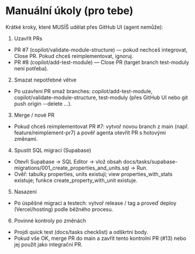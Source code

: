 # Manuální úkoly (pro tebe)

Krátké kroky, které MUSÍŠ udělat přes GitHub UI (agent nemůže):

1) Uzavřít PRs
- PR #7 (copilot/validate-module-structure) — pokud nechceš integrovat, Close PR. Pokud chceš reimplementovat, ignoruj.
- PR #8 (copilot/add-test-module) — Close PR (target branch test-moduly není potřeba).

2) Smazat nepotřebné větve
- Po uzavření PR smaž branches: copilot/add-test-module, copilot/validate-module-structure, test-moduly (přes GitHub UI nebo git push origin --delete ...).

3) Merge / nové PR
- Pokud chceš reimplementovat PR #7: vytvoř novou branch z main (např. feature/reimplement-pr7) a pověř agenta otevřít PR s hotovými změnami.

4) Spustit SQL migraci (Supabase)
- Otevři Supabase → SQL Editor → vlož obsah docs/tasks/supabase-migrations/001_create_properties_and_units.sql → Run.
- Ověř: tabulky properties, units existují; view properties_with_stats existuje; funkce create_property_with_unit existuje.

5) Nasazení
- Po úspěšné migraci a testech: vytvoř release / tag a proveď deploy (Vercel/hosting) podle běžného procesu.

6) Povinné kontroly po změnách
- Projdi quick test (docs/tasks checklist) a odškrtni body.
- Pokud vše OK, merge PR do main a zavřít tento kontrolní PR (#13) nebo jej použít jako integrační PR.
